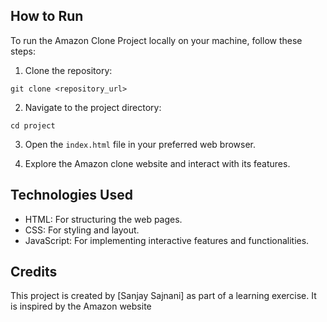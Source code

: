 

## How to Run

To run the Amazon Clone Project locally on your machine, follow these steps:

1. Clone the repository:

```
git clone <repository_url>
```

2. Navigate to the project directory:

```
cd project
```

3. Open the `index.html` file in your preferred web browser.

4. Explore the Amazon clone website and interact with its features.

## Technologies Used

- HTML: For structuring the web pages.
- CSS: For styling and layout.
- JavaScript: For implementing interactive features and functionalities.

## Credits

This project is created by [Sanjay Sajnani] as part of a learning exercise. It is inspired by the Amazon website
